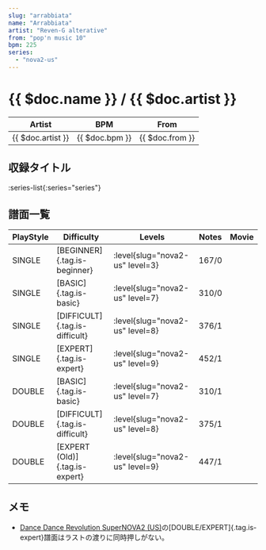 ```yaml
---
slug: "arrabbiata"
name: "Arrabbiata"
artist: "Reven-G alterative"
from: "pop'n music 10"
bpm: 225
series:
  - "nova2-us"
---
```


# {{ $doc.name }} / {{ $doc.artist }}

|Artist|BPM|From|
|------|---|----|
|{{ $doc.artist }}|{{ $doc.bpm }}|{{ $doc.from }}|

## 収録タイトル

:series-list{:series="series"}

## 譜面一覧

|PlayStyle|Difficulty|Levels|Notes|Movie|
|---------|----------|------|-----|-----|
|SINGLE|[BEGINNER]{.tag.is-beginner}|<div class="field is-grouped is-grouped-multiline"> :level{slug="nova2-us" level=3}</div>|167/0||
|SINGLE|[BASIC]{.tag.is-basic}|<div class="field is-grouped is-grouped-multiline"> :level{slug="nova2-us" level=7}</div>|310/0||
|SINGLE|[DIFFICULT]{.tag.is-difficult}|<div class="field is-grouped is-grouped-multiline"> :level{slug="nova2-us" level=8}</div>|376/1||
|SINGLE|[EXPERT]{.tag.is-expert}|<div class="field is-grouped is-grouped-multiline"> :level{slug="nova2-us" level=9}</div>|452/1||
|DOUBLE|[BASIC]{.tag.is-basic}|<div class="field is-grouped is-grouped-multiline"> :level{slug="nova2-us" level=7}</div>|310/1||
|DOUBLE|[DIFFICULT]{.tag.is-difficult}|<div class="field is-grouped is-grouped-multiline"> :level{slug="nova2-us" level=8}</div>|375/1||
|DOUBLE|[EXPERT (Old)]{.tag.is-expert}|<div class="field is-grouped is-grouped-multiline"> :level{slug="nova2-us" level=9}</div>|447/1||

## メモ

- [Dance Dance Revolution SuperNOVA2 (US)](/series/nova2-us)の[DOUBLE/EXPERT]{.tag.is-expert}譜面はラストの渡りに同時押しがない。
